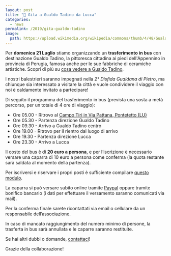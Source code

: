 ```yaml
---
layout: post
title: "🚌 Gita a Gualdo Tadino da Lucca"
categories:
  - news
permalink: /2019/gita-gualdo-tadino
image:
  path: https://upload.wikimedia.org/wikipedia/commons/thumb/4/48/Gualdo_tadino%2C_veduta_01.jpg/1280px-Gualdo_tadino%2C_veduta_01.jpg
---
```


Per **domenica 21 Luglio** stiamo organizzando un **trasferimento in bus** con
destinazione Gualdo Tadino, la pittoresca cittadina ai piedi dell'Appennino in
provincia di Perugia, famosa anche per le sue fabbriche di ceramiche artistiche.
Scopri di più su [cosa vedere a Gualdo Tadino](http://www.ilcomuneinforma.it/viaggi/15908/cosa-vedere-gualdo-tadino-tutti-colori-un-meraviglioso-dipinto/).

<!-- more -->

I nostri balestrieri saranno impegnati nella *2° Disfida Gualdana di Pietro*, ma
chiunque sia interessato a visitare la città e vuole condividere il viaggio con
noi è caldamente invitato a partecipare!

Di seguito il programma del trasferimento in bus (prevista una sosta a metà percorso, per un totale di 4 ore di viaggio):

* Ore 05.00 - Ritrovo al [Campo Tiri in Via Pattana, Pontetetto
  (LU)](https://goo.gl/maps/PbVDaMqN8E8dwPc58)
* Ore 05.30 - Partenza direzione Gualdo Tadino
* Ore 09.30 - Arrivo a Gualdo Tadino centro
* Ore 19.00 - Ritrovo per il rientro dal luogo di arrivo
* Ore 19.30 - Partenza direzione Lucca
* Ore 23.30 - Arrivo a Lucca

Il costo del bus è di **20 euro a persona**, e per l’iscrizione è necessario
versare una caparra di 10 euro a persona come conferma (la quota restante sarà
saldata al momento della partenza).

Per iscriversi e riservare i propri posti è sufficiente compilare
[questo modulo](https://forms.gle/Dga5iu5jfmWVw2Fy8).

La caparra si può versare subito online tramite [Paypal](https://paypal.me/pools/c/8geh5pmdoT)
oppure tramite bonifico bancario (i dati per effettuare il versamento saranno comunicati via mail).

Per la conferma finale sarete ricontattati via email o cellulare da un
responsabile dell’associazione.

In caso di mancato raggiungimento del numero minimo di persone, la trasferta in
bus sarà annullata e le caparre saranno restituite.

Se hai altri dubbi o domande, [contattaci](/contatti)!

Grazie della collaborazione!
